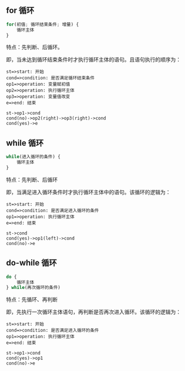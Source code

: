 ## for 循环

```javascript
for(初值; 循环结束条件; 增量) {
    循环主体
}
```

特点：先判断、后循环。

即，当未达到循环结束条件时才执行循环主体的语句。且语句执行的顺序为：

```flow
st=>start: 开始
cond=>condition: 是否满足循环结束条件
op1=>operation: 变量赋初值
op2=>operation: 执行循环主体
op3=>operation: 变量值改变
e=>end: 结束

st->op1->cond
cond(no)->op2(right)->op3(right)->cond
cond(yes)->e
```

## while 循环

```javascript
while(进入循环的条件) {
    循环主体
}
```

特点：先判断、后循环

即，当满足进入循环条件时才执行循环主体中的语句。该循环的逻辑为：

```flow
st=>start: 开始
cond=>condition: 是否满足进入循环的条件
op1=>operation: 执行循环主体
e=>end: 结束

st->cond
cond(yes)->op1(left)->cond
cond(no)->e
```

## do-while 循环

```javascript
do {
    循环主体
} while(再次循环的条件)
```

特点：先循环、再判断

即，先执行一次循环主体语句，再判断是否再次进入循环。该循环的逻辑为：

```flow
st=>start: 开始
cond=>condition: 是否满足进入循环的条件
op1=>operation: 执行循环主体
e=>end: 结束

st->op1->cond
cond(yes)->op1
cond(no)->e
```

